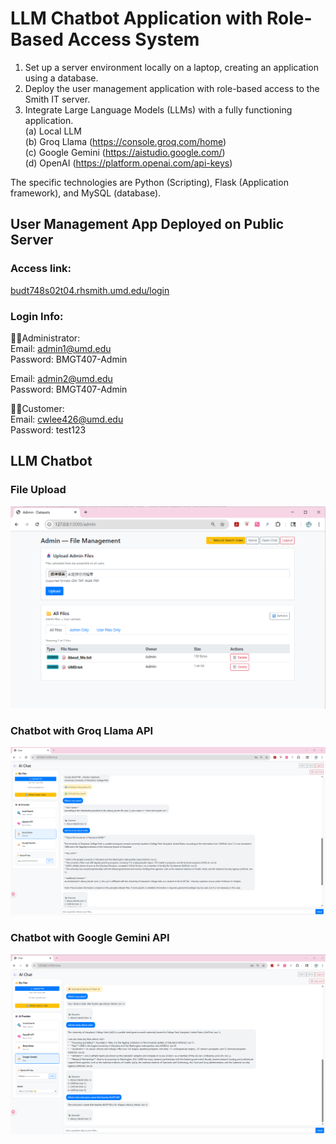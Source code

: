# LLM Chatbot Application with Role-Based Access System
1. Set up a server environment locally on a laptop, creating an application using a database. 
2. Deploy the user management application with role-based access to the Smith IT server.  
3. Integrate Large Language Models (LLMs) with a fully functioning application.  
  (a) Local LLM  
  (b) Groq Llama  (https://console.groq.com/home)  
  (c) Google Gemini  (https://aistudio.google.com/)  
  (d) OpenAI  (https://platform.openai.com/api-keys)  

The specific technologies are Python (Scripting), Flask (Application framework), and MySQL (database). 

## User Management App Deployed on Public Server
### Access link:  
[budt748s02t04.rhsmith.umd.edu/login](https://budt748s02t04.rhsmith.umd.edu/login)
### Login Info:  

👩‍💻Administrator:  
Email: admin1@umd.edu  
Password: BMGT407-Admin

Email: admin2@umd.edu  
Password: BMGT407-Admin

🧑‍🎓Customer:  
Email: cwlee426@umd.edu  
Password: test123

## LLM Chatbot
### File Upload
![File Upload](https://github.com/KrystinCWL/LLM-Chatbot_Local_Groq-Llama_Google-Gemini_OpenAI/blob/main/Output%20Screenshots%20and%20Demo%20Video/Admin%20File%20Upload%20Page_Screenshots.png)
### Chatbot with Groq Llama API
![Groq Llama API](https://github.com/KrystinCWL/LLM-Chatbot_Local_Groq-Llama_Google-Gemini_OpenAI/blob/main/Output%20Screenshots%20and%20Demo%20Video/Groq%20Llama%20API%20Chatbot_Screenshots.png)
### Chatbot with Google Gemini API
![Google Gemini API](https://github.com/KrystinCWL/LLM-Chatbot_Local_Groq-Llama_Google-Gemini_OpenAI/blob/main/Output%20Screenshots%20and%20Demo%20Video/Google%20Gemini%20API%20Chatbot_Screenshots.png)
